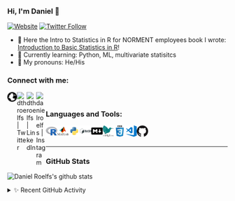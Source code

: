 ### Hi, I'm Daniel 👋

[![Website](https://img.shields.io/website?label=danielroelfs.com&style=for-the-badge&url=https%3A%2F%2Fdanielroelfs.com)](https://danielroelfs.com)
[![Twitter Follow](https://img.shields.io/twitter/follow/dthroelfs?color=1DA1F2&logo=twitter&style=for-the-badge)](https://twitter.com/intent/follow?original_referer=https%3A%2F%2Fgithub.com%dthroelfs&screen_name=dthroelfs)

- 📕 Here the Intro to Statistics in R for NORMENT employees book I wrote: [Introduction to Basic Statistics in R][rbook]!
- 🌱 Currently learning: Python, ML, multivariate statisitcs
- 🙂 My pronouns: He/His

### Connect with me:

[<img align="left" alt="danielroelfs.com" width="22px" src="https://raw.githubusercontent.com/iconic/open-iconic/master/svg/globe.svg" />][website]
[<img align="left" alt="dthroelfs | Twitter" width="22px" src="https://cdn.jsdelivr.net/npm/simple-icons@v3/icons/twitter.svg" />][twitter]
[<img align="left" alt="dthroelfs | LinkedIn" width="22px" src="https://cdn.jsdelivr.net/npm/simple-icons@v3/icons/linkedin.svg" />][linkedin]
[<img align="left" alt="danielroelfs | Instagram" width="22px" src="https://cdn.jsdelivr.net/npm/simple-icons@v3/icons/instagram.svg" />][instagram]

<br />

### Languages and Tools:

<img align="left" alt="R" width="26px" src="https://raw.githubusercontent.com/github/explore/80688e429a7d4ef2fca1e82350fe8e3517d3494d/topics/r/r.png" />
<img align="left" alt="MATLAB" width="26px" src="https://raw.githubusercontent.com/github/explore/80688e429a7d4ef2fca1e82350fe8e3517d3494d/topics/matlab/matlab.png" />
<img align="left" alt="Python" width="26px" src="https://raw.githubusercontent.com/github/explore/80688e429a7d4ef2fca1e82350fe8e3517d3494d/topics/python/python.png" />
<img align="left" alt="bash" width="26px" src="https://raw.githubusercontent.com/github/explore/80688e429a7d4ef2fca1e82350fe8e3517d3494d/topics/bash/bash.png" />
<img align="left" alt="Markdown" width="26px" src="https://raw.githubusercontent.com/github/explore/80688e429a7d4ef2fca1e82350fe8e3517d3494d/topics/markdown/markdown.png" />
<img align="left" alt="LaTeX" width="26px" src="https://raw.githubusercontent.com/github/explore/80688e429a7d4ef2fca1e82350fe8e3517d3494d/topics/latex/latex.png" />
<img align="left" alt="css" width="26px" src="https://raw.githubusercontent.com/github/explore/80688e429a7d4ef2fca1e82350fe8e3517d3494d/topics/css/css.png" />
<img align="left" alt="Visual Studio Code" width="26px" src="https://raw.githubusercontent.com/github/explore/78df643247d429f6cc873026c0622819ad797942/topics/visual-studio-code/visual-studio-code.png" />
<img align="left" alt="GitHub" width="26px" src="https://raw.githubusercontent.com/github/explore/78df643247d429f6cc873026c0622819ad797942/topics/github/github.png" />

<br />
<br />

---

### GitHub Stats

![Daniel Roelfs's github stats](https://github-readme-stats.vercel.app/api?username=danielroelfs&show_icons=true)

<details>
  <summary>✨ Recent GitHub Activity</summary>
  
<!--START_SECTION:activity-->

</details>

[website]: https://danielroelfs.com
[twitter]: https://twitter.com/dthroelfs
[instagram]: https://instagram.com/danielroelfs
[linkedin]: https://linkedin.com/in/dthroelfs
[rbook]: https://norment.github.io/IntroToBasicStatisticsInR/
